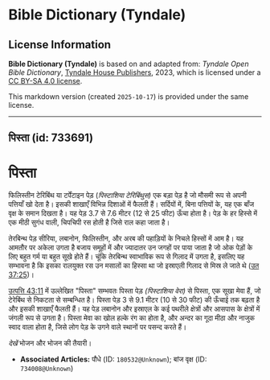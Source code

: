 # Bible Dictionary (Tyndale)

## License Information

**Bible Dictionary (Tyndale)** is based on and adapted from: _Tyndale Open Bible Dictionary_, [Tyndale House Publishers](https://tyndaleopenresources.com/), 2023, which is licensed under a [CC BY-SA 4.0 license](https://creativecommons.org/licenses/by-sa/4.0/legalcode.en).

This markdown version (created `2025-10-17`) is provided under the same license.



--------------------------------

## पिस्ता (id: 733691)

पिस्ता
======

फिलिस्तीन टेरिबिंथ या टर्पेंटाइन पेड़ (*पिस्टाशिया टेरिबिंथुस)* एक बड़ा पेड़ है जो मौसमी रूप से अपनी पत्तियाँ खो देता है। इसकी शाखाएँ विभिन्न दिशाओं में फैलती हैं। सर्दियों में, बिना पत्तियों के, यह एक बाँज वृक्ष के समान दिखता है। यह पेड़ 3\.7 से 7\.6 मीटर (12 से 25 फीट) ऊँचा होता है। पेड़ के हर हिस्से में एक मीठी सुगंध वाली, चिपचिपी रस होती है जिसे राल कहा जाता है।

तेरबिन्थ पेड़ सीरिया, लबानोन, फिलिस्तीन, और अरब की पहाड़ियों के निचले हिस्सों में आम है। यह आमतौर पर अकेला उगता है बजाय समूहों में और ज्यादातर उन जगहों पर पाया जाता है जो ओक पेड़ों के लिए बहुत गर्म या बहुत सूखे होते हैं। चूंकि तेरबिन्थ स्वाभाविक रूप से गिलाद में उगता है, इसलिए यह सम्भावना है कि इसका रालयुक्त रस उन मसालों का हिस्सा था जो इस्राएली गिलाद से मिस्र ले जाते थे ([उत 37:25](https://ref.ly/Gen37:25))।

[उत्पत्ति 43:11](https://ref.ly/Gen43:11) में उल्लेखित "पिस्ता" सम्भवतः पिस्ता पेड़ *(पिस्टाशिया वेरा)* से पिस्ता, एक सूखा मेवा हैं, जो टेरेबिंथ से निकटता से सम्बन्धित है। पिस्ता पेड़ 3 से 9\.1 मीटर (10 से 30 फीट) की ऊँचाई तक बढ़ता है और इसकी शाखाएँ फैलती हैं। यह पेड़ लबानोन और इस्राएल के कई पथरीले क्षेत्रों और आसपास के क्षेत्रों में जंगली रूप से उगता है। पिस्ता मेवा का खोल हल्के रंग का होता है, और अन्दर का गूदा मीठा और नाजुक स्वाद वाला होता है, जिसे लोग पेड़ के उगने वाले स्थानों पर पसन्द करते हैं।

*देखें* भोजन और भोजन की तैयारी।

* **Associated Articles:** पौधे (ID: `180532@Unknown`); बांज वृक्ष  (ID: `734008@Unknown`)

